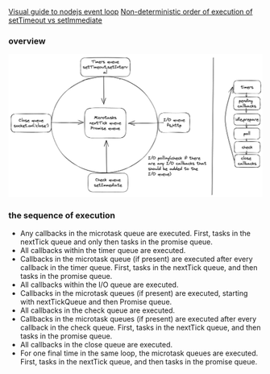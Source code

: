 [Visual guide to nodejs event loop](https://www.builder.io/blog/visual-guide-to-nodejs-event-loop)
[Non-deterministic order of execution of setTimeout vs setImmediate](https://codeburst.io/understanding-non-deterministic-order-of-execution-of-settimeout-vs-setimmediate-in-node-js-49e8d5956cab)

### overview

![](../../../assets/20230628192259.png)

### the sequence of execution

-   Any callbacks in the microtask queue are executed. First, tasks in the nextTick queue and only then tasks in the promise queue.
-   All callbacks within the timer queue are executed.
-   Callbacks in the microtask queue (if present) are executed after every callback in the timer queue. First, tasks in the nextTick queue, and then tasks in the promise queue.
-   All callbacks within the I/O queue are executed.
-   Callbacks in the microtask queues (if present) are executed, starting with nextTickQueue and then Promise queue.
-   All callbacks in the check queue are executed.
-   Callbacks in the microtask queues (if present) are executed after every callback in the check queue. First, tasks in the nextTick queue, and then tasks in the promise queue.
-   All callbacks in the close queue are executed.
-   For one final time in the same loop, the microtask queues are executed. First, tasks in the nextTick queue, and then tasks in the promise queue.

